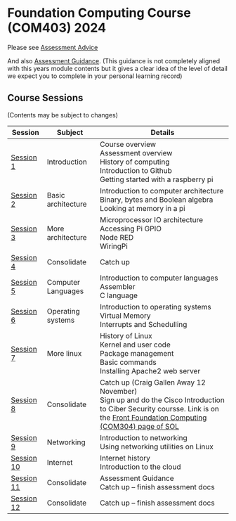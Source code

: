 
# Foundation Computing Course (COM403) 2024

Please see [Assessment Advice](../sessions/session11/docs/assignmentAdvice.md)

And also [Assessment Guidance](../sessions/AssessmentGuidance.md). 
(This guidance is not completely aligned with this years module contents but it gives a clear idea of the level of detail we expect you to complete in your personal learning record)

## Course Sessions

(Contents may be subject to changes)

|Session      |Subject  |Details|
| -------- | ------- | ------|
| [Session 1](../sessions/session1) |Introduction|Course overview<br>Assessment overview<br>History of computing<br>Introduction to Github<BR>Getting started with a raspberry pi|
| [Session 2](../sessions/session2)|Basic architecture|Introduction to computer architecture<br>Binary, bytes and Boolean algebra<br>Looking at memory in a pi|
| [Session 3](../sessions/session3)|More architecture|Microprocessor IO architecture<br>Accessing Pi GPIO<BR>Node RED<BR>WiringPi|
| [Session 4](../sessions/session4)|Consolidate|Catch up|
| [Session 5](../sessions/session5)|Computer Languages|Introduction to computer languages<br>Assembler<br>C language|
| [Session 6](../sessions/session6)|Operating systems|Introduction to operating systems<br>Virtual Memory<br>Interrupts and Schedulling|
| [Session 7](../sessions/session7)|More linux|History of Linux<br>Kernel and user code<br>Package management<br>Basic commands<br>Installing Apache2 web server|
| [Session 8](../sessions/session8)|Consolidate|Catch up (Craig Gallen Away 12 November)<br>Sign up and do the Cisco Introduction to Ciber Security coursse. Link is on the [Front Foundation Computing (COM304) page of SOL](https://learn.solent.ac.uk/course/view.php?id=58796&section=0)|
| [Session 9](../sessions/session9)|Networking|Introduction to networking<br>Using networking utilities on Linux|
| [Session 10](../sessions/session10)|Internet|Internet history<br>Introduction to the cloud|
| [Session 11](../sessions/session11)|Consolidate|Assessment Guidance<br>Catch up – finish assessment docs|
| [Session 12](../sessions/session12)|Consolidate|Catch up – finish assessment docs|

